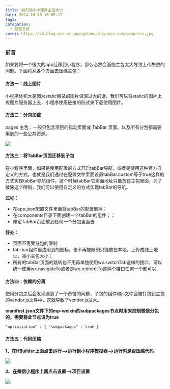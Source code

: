 ```yaml
---
title: 如何缩小小程序主包大小
date: 2024-10-10 10:05:17
tags:
categories:
  - 经验总结
cover: https://chlblog.oss-cn-guangzhou.aliyuncs.com/compress.jpg
---
```



### 前言

如果要将一个很大的app迁移到小程序，那么必然会面临主包太大导致上传失败的问题。下面将从各个方面去压缩主包：


#### 方法一：线上图片

小程序体积大是因为static目录的图片资源过大的话，我们可以将static的图片上传图片服务器上去，小程序使用链接的形式来下载使用图片。


#### 方法二：分包加载

pages 主包：一般只包含项目的启动页面或 TabBar 页面、以及所有分包都需要用到的一些公共资源。

![](https://chlblog.oss-cn-guangzhou.aliyuncs.com/fenbao3.png)


#### 方法三：将TabBar页面迁移到子包

在小程序里面，如果是使用配置的方式开启tabBar导航，或者是使用这种官方自定义的方式，也就是我们通过在配置文件里面设置tabBar.custom等于true这样的方式实现tabBar导航组件，这个时候tabBar它页面地址只能放在主包里面，为了破除这个限制，我们可以使用自定义的方式实现tabBar的导航。

<div>
  <div style="font-weight: 700"> 过程：</div>
  <ul>
    <li>
      在app.json配置文件里面将tabBar的配置删掉；
    </li>
    <li>
      在components目录下面创建一个tabBar的组件；；
    </li>
    <li>
      原定TabBar页面放到任何一个分包里面去
    </li>
  </ul>
</div>


<div>
  <div style="font-weight: 700"> 好处：</div>
  <ul>
    <li>
      页面不再受分包的限制
    </li>
    <li>
      tab-bar组件里边用到的图标，也不再被限制只能放在本地，上传成线上地址，减小主包大小；
    </li>
    <li>
      所有的tabBar页面的跳转也不用再单独使用wx.switchTab这样的接口，可以统一使用wx.navigateTo或者是wx.redirectTo这两个接口任何一个都可以
    </li>
  </ul>
</div>


#### 方法四：依赖的分离

使用分包之后会发现遇到了一个奇怪的问题，子包的组件和js文件会被打包到主包的vendor.js文件中，这就导致了vendor.js过大。

 <div style="font-weight: 700"> manifest.json文件下的mp-weixin的subpackages节点时用来控制微信分包的，需要将此节点设为true</div>

 `
 "optimization" : {
    "subpackages" : true
}
 `

#### 方法五：代码压缩

<div style="font-weight: 700">1、在HBuilder上面点击运行——>运行到小程序模拟器——>运行时是否压缩代码</div>

![](https://chlblog.oss-cn-guangzhou.aliyuncs.com/b73d86eddcb74643a90ce0b029d5c5fa%7Etplv-k3u1fbpfcp-jj-mark_3024_0_0_0_q75.awebp)


<div style="font-weight: 700">2、在微信小程序上面点击设置——>项目设置</div>

![](https://chlblog.oss-cn-guangzhou.aliyuncs.com/%E5%BE%AE%E4%BF%A1%E5%9B%BE%E7%89%87_20241010103910.png)
